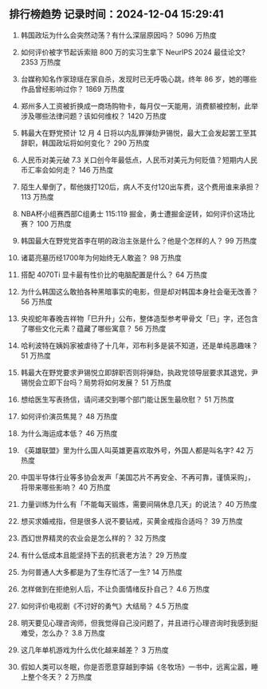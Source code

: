 
## 排行榜趋势 记录时间：2024-12-04 15:29:41
  
  1. 韩国政坛为什么会突然动荡？有什么深层原因吗？ 5096 万热度
    
  2. 如何评价被字节起诉索赔 800 万的实习生拿下 NeurIPS 2024 最佳论文? 2353 万热度
    
  3. 台媒称知名作家琼瑶在家自杀，发现时已无呼吸心跳，终年 86 岁，她的哪些作品曾经影响过你？ 1869 万热度
    
  4. 郑州多人工资被折换成一商场购物卡，每月仅一天能用，消费额被控制，此举涉及哪些法律问题？该如何维权？ 1420 万热度
    
  5. 韩最大在野党预计 12 月 4 日将以内乱罪弹劾尹锡悦，最大工会发起罢工至其辞职，韩国政坛将如何变化？ 290 万热度
    
  6. 人民币对美元破 7.3 关口创今年最低点，人民币对美元为何贬值？短期内人民币汇率会如何走？ 146 万热度
    
  7. 陌生人晕倒了，帮他拨打120后，病人不支付120出车费，这个费用谁来承担？ 113 万热度
    
  8. NBA杯小组赛西部C组勇士 115:119 掘金，勇士遭掘金逆转，如何评价这场比赛？ 100 万热度
    
  9. 韩国最大在野党党首李在明的政治主张是什么？他是个怎样的人？ 99 万热度
    
  10. 诸葛亮墓历经1700年为何始终无人敢盗？ 98 万热度
    
  11. 搭配 4070Ti 显卡最有性价比的电脑配置是什么？ 64 万热度
    
  12. 为什么韩国这么敢拍各种黑暗事实的电影，但是却对韩国本身社会毫无改善？ 56 万热度
    
  13. 央视蛇年春晚吉祥物「巳升升」公布，整体造型参考甲骨文「巳」字，还包含了哪些文化元素？蕴藏了哪些寓意？ 56 万热度
    
  14. 哈利波特在姨妈家被虐待了十几年，邓布利多是装不知道，还是单纯恶趣味？ 51 万热度
    
  15. 韩最大在野党要求尹锡悦立即辞职否则将弹劾，执政党领导层要求其退党，尹锡悦会立即下台吗？局势将如何发展？ 51 万热度
    
  16. 想给医生写表扬信，请问递交到哪个部门能让医生最欣慰？ 51 万热度
    
  17. 如何评价演员焦晃？ 48 万热度
    
  18. 为什么海运成本低？ 46 万热度
    
  19. 《英雄联盟》里为什么国人叫英雄更喜欢取外号，外国人都是叫名字? 42 万热度
    
  20. 中国半导体行业等多协会发声「美国芯片不再安全、不再可靠，谨慎采购」，将带来哪些影响？ 40 万热度
    
  21. 力量训练为什么有「不能每天锻炼，需要间隔休息几天」的说法？ 40 万热度
    
  22. 想买求婚戒指，但是很多人说不要钻戒，买黄金戒指合适吗？ 39 万热度
    
  23. 西幻世界精灵的农业会是怎么样的？ 32 万热度
    
  24. 有什么低成本且能坚持下去的抗衰老方法？ 29 万热度
    
  25. 为何普通人大多都是为了生存忙活了一生? 14 万热度
    
  26. 怎样做到在拒绝别人后，不让负面情绪反扑自己？ 4.6 万热度
    
  27. 如何评价电视剧《不讨好的勇气》大结局？ 4.5 万热度
    
  28. 明天要见心理咨询师，但我觉得自己没问题了，并且进行心理咨询时我感到挺难受，怎么办？ 3.8 万热度
    
  29. 这几年单机游戏为什么优化越来越差？ 3 万热度
    
  30. 假如人类可以冬眠，你是否愿意穿越到李娟《冬牧场》一书中，远离尘嚣，睡上整个冬天？ 2 万热度
    